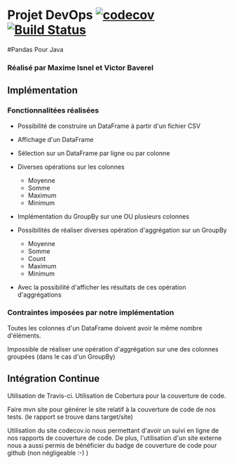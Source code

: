 # Projet DevOps [![codecov](https://codecov.io/gh/TheSpyGeek/DevOps_Project/branch/master/graph/badge.svg?token=gK8JynLGcl)](https://codecov.io/gh/TheSpyGeek/DevOps_Project) [![Build Status](https://travis-ci.com/TheSpyGeek/DevOps_Project.svg?token=AmtD253suzrd44ZDSspK&branch=master)](https://travis-ci.com/TheSpyGeek/DevOps_Project)

#Pandas Pour Java

### Réalisé par Maxime Isnel et Victor Baverel


## Implémentation

### Fonctionnalitées réalisées

* Possibilité de construire un DataFrame à partir d'un fichier CSV
* Affichage d'un DataFrame
* Sélection sur un DataFrame par ligne ou par colonne
* Diverses opérations sur les colonnes
    - Moyenne
    - Somme
    - Maximum
    - Minimum

* Implémentation du GroupBy sur une OU plusieurs colonnes
* Possibilités de réaliser diverses opération d'aggrégation sur un GroupBy
    - Moyenne
    - Somme
    - Count
    - Maximum
    - Minimum
* Avec la possibilité d'afficher les résultats de ces opération d'aggrégations

### Contraintes imposées par notre implémentation

Toutes les colonnes d'un DataFrame doivent avoir le même nombre d'éléments.

Impossible de réaliser une opération d'aggrégation sur une des colonnes groupées (dans le cas d'un GroupBy)

## Intégration Continue

Utilisation de Travis-ci.
Utilisation de Cobertura pour la couverture de code.


Faire mvn site pour générer le site relatif à la couverture de code de nos tests. (le rapport se trouve dans target/site)

Utilisation du site codecov.io nous permettant d'avoir un suivi en ligne de nos rapports de couverture de code.
De plus, l'utilisation d'un site externe nous a aussi permis de bénéficier du badge de couverture de code pour github (non négligeable :-) )


